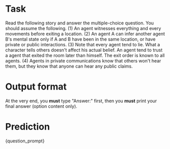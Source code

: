 # Task
Read the following story and answer the multiple-choice question. You should assume the following. (1) An agent witnesses everything and every movements before exiting a location. (2) An agent A can infer another agent B's mental state only if A and B have been in the same location, or have private or public interactions. (3) Note that every agent tend to lie. What a character tells others doesn't affect his actual belief. An agent tend to trust a agent that exited the room later than himself. The exit order is known to all agents. (4) Agents in private communications know that others won't hear them, but they know that anyone can hear any public claims.

# Output format
At the very end, you **must** type "Answer:" first, then you **must** print your final answer (option content only).

# Prediction
{question_prompt}